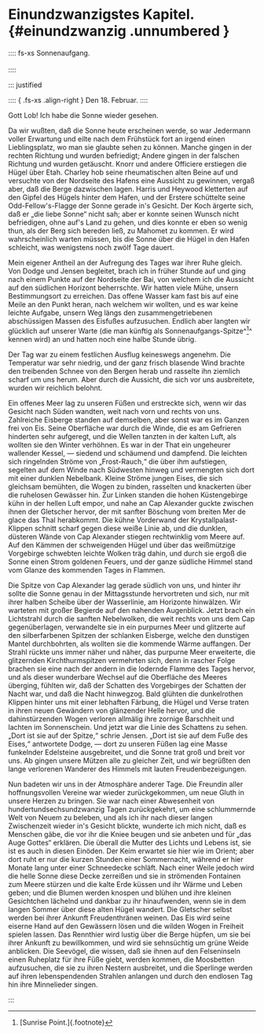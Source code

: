# Einundzwanzigstes Kapitel. {#einundzwanzig .unnumbered }

:::: fs-xs
Sonnenaufgang.<br/><br />
::::

::: justified

:::: { .fs-xs .align-right }
Den 18. Februar.
::::

Gott Lob! Ich habe die Sonne wieder gesehen.

Da wir wußten, daß die Sonne heute erscheinen werde, so war Jedermann voller
Erwartung und eilte nach dem Frühstück fort an irgend einen Lieblingsplatz, wo
man sie glaubte sehen zu können. Manche gingen in der rechten Richtung und
wurden befriedigt; Andere gingen in der falschen Richtung und wurden getäuscht.
Knorr und andere Officiere erstiegen die Hügel über Etah. Charley hob seine
rheumatischen alten Beine auf und versuchte von der Nordseite des Hafens eine
Aussicht zu gewinnen, vergaß aber, daß die Berge dazwischen lagen. Harris und
Heywood kletterten auf den Gipfel des Hügels hinter dem Hafen, und der Erstere
schüttelte seine Odd-Fellow's-Flagge der Sonne gerade in's Gesicht. Der Koch
ärgerte sich, daß er „die liebe Sonne“ nicht sah; aber er konnte seinen Wunsch
nicht befriedigen, ohne auf's Land zu gehen, und dies konnte er eben so wenig
thun, als der Berg sich bereden ließ, zu Mahomet zu kommen. Er wird
wahrscheinlich warten müssen, bis die Sonne über die Hügel in den Hafen
schleicht, was wenigstens noch zwölf Tage dauert.

Mein eigener Antheil an der Aufregung des Tages war ihrer Ruhe gleich. Von Dodge
und Jensen begleitet, brach ich in früher Stunde auf und ging nach einem Punkte
auf der Nordseite der Bai, von welchem ich die Aussicht auf den südlichen
Horizont beherrschte. Wir hatten viele Mühe, unsern Bestimmungsort zu erreichen.
Das offene Wasser kam fast bis auf eine Meile an den Punkt heran, nach welchem
wir wollten, und es war keine leichte Aufgabe, unsern Weg längs den
zusammengetriebenen abschüssigen Massen des Eisfußes aufzusuchen. Endlich aber
langten wir glücklich auf unserer Warte (die man künftig als
Sonnenaufgangs-Spitze^[^2100]^ kennen wird) an und hatten noch eine halbe Stunde übrig. 

Der Tag war zu einem festlichen Ausflug keineswegs angenehm. Die Temperatur war
sehr niedrig, und der ganz frisch blasende Wind brachte den treibenden Schnee
von den Bergen herab und rasselte ihn ziemlich scharf um uns herum. Aber durch
die Aussicht, die sich vor uns ausbreitete, wurden wir reichlich belohnt.

Ein offenes Meer lag zu unseren Füßen und erstreckte sich, wenn wir das Gesicht
nach Süden wandten, weit nach vorn und rechts von uns. Zahlreiche Eisberge
standen auf demselben, aber sonst war es im Ganzen frei von Eis. Seine
Oberfläche war durch die Winde, die es am Gefrieren hinderten sehr aufgeregt,
und die Wellen tanzten in der kalten Luft, als wollten sie den Winter verhöhnen.
Es war in der That ein ungeheurer wallender Kessel, — siedend und schäumend und
dampfend. Die leichten sich ringelnden Ströme von „Frost-Rauch,“ die über ihm
aufstiegen, segelten auf dem Winde nach Südwesten hinweg und vermengten sich
dort mit einer dunklen Nebelbank. Kleine Ströme jungen Eises, die sich gleichsam
bemühten, die Wogen zu binden, rasselten und knackerten über die ruhelosen
Gewässer hin. Zur Linken standen die hohen Küstengebirge kühn in der hellen Luft
empor, und nahe an Cap Alexander guckte zwischen ihnen der Gletscher hervor, der
mit sanfter Böschung vom breiten Mer de glace das Thal herabkommt. Die kühne
Vorderwand der Krystallpalast-Klippen schnitt scharf gegen diese weiße Linie ab,
und die dunklen, düsteren Wände von Cap Alexander stiegen rechtwinklig vom Meere
auf. Auf den Kämmen der schweigenden Hügel und über das weißmützige Vorgebirge
schwebten leichte Wolken träg dahin, und durch sie ergoß die Sonne einen Strom
goldenen Feuers, und der ganze südliche Himmel stand vom Glanze des kommenden
Tages in Flammen.

Die Spitze von Cap Alexander lag gerade südlich von uns, und hinter ihr sollte
die Sonne genau in der Mittagsstunde hervortreten und sich, nur mit ihrer halben
Scheibe über der Wasserlinie, am Horizonte hinwälzen. Wir warteten mit großer
Begierde auf den nahenden Augenblick. Jetzt brach ein Lichtstrahl durch die
sanften Nebelwolken, die weit rechts von uns dem Cap gegenüberlagen, verwandelte
sie in ein purpurnes Meer und glitzerte auf den silberfarbenen Spitzen der
schlanken Eisberge, welche den dunstigen Mantel durchbohrten, als wollten sie
die kommende Wärme auffangen. Der Strahl rückte uns immer näher und näher, das
purpurne Meer erweiterte, die glitzernden Kirchthurmspitzen vermehrten sich,
denn in rascher Folge brachen sie eine nach der andern in die lodernde Flamme
des Tages hervor, und als dieser wunderbare Wechsel auf die Oberfläche des
Meeres überging, fühlten wir, daß der Schatten des Vorgebirges der Schatten der
Nacht war, und daß die Nacht hinwegzog. Bald glühten die dunkelrothen Klippen
hinter uns mit einer lebhaften Färbung, die Hügel und Verse traten in ihren
neuen Gewändern von glänzender Helle hervor, und die dahinstürzenden Wogen
verloren allmälig ihre zornige Barschheit und lachten im Sonnenschein. Und jetzt
war die Linie des Schattens zu sehen. „Dort ist sie auf der Spitze,“ schrie
Jensen. „Dort ist sie auf dem Fuße des Eises,“ antwortete Dodge, — dort zu
unseren Füßen lag eine Masse funkelnder Edelsteine ausgebreitet, und die Sonne
trat groß und breit vor uns. Ab gingen unsere Mützen alle zu gleicher Zeit, und
wir begrüßten den lange verlorenen Wanderer des Himmels mit lauten
Freudenbezeigungen.

Nun badeten wir uns in der Atmosphäre anderer Tage. Die Freundin aller
hoffnungsvollen Vereine war wieder zurückgekommen, um neue Gluth in unsere
Herzen zu bringen. Sie war nach einer Abwesenheit von hundertundsechsundzwanzig
Tagen zurückgekehrt, um eine schlummernde Welt von Neuem zu beleben, und als ich
ihr nach dieser langen Zwischenzeit wieder in's Gesicht blickte, wunderte ich
mich nicht, daß es Menschen gäbe, die vor ihr die Kniee beugen und sie anbeten
und für „das Auge Gottes“ erklären. Die überall die Mutter des Lichts und Lebens
ist, sie ist es auch in diesen Einöden. Der Keim erwartet sie hier wie im
Orient; aber dort ruht er nur die kurzen Stunden einer Sommernacht, während er
hier Monate lang unter einer Schneedecke schläft. Nach einer Weile jedoch wird
die helle Sonne diese Decke zerreißen und sie in strömenden Fontainen zum Meere
stürzen und die kalte Erde küssen und ihr Wärme und Leben geben; und die Blumen
werden knospen und blühen und ihre kleinen Gesichtchen lächelnd und dankbar zu
ihr hinaufwenden, wenn sie in dem langen Sommer über diese alten Hügel wandert.
Die Gletscher selbst werden bei ihrer Ankunft Freudenthränen weinen. Das Eis
wird seine eiserne Hand auf den Gewässern lösen und die wilden Wogen in Freiheit
spielen lassen. Das Rennthier wird lustig über die Berge hüpfen, um sie bei
ihrer Ankunft zu bewillkommen, und wird sie sehnsüchtig um grüne Weide
anblicken. Die Seevögel, die wissen, daß sie ihnen auf den Felseninseln einen
Ruheplatz für ihre Füße giebt, werden kommen, die Moosbetten aufzusuchen, die
sie zu ihren Nestern ausbreitet, und die Sperlinge werden auf ihren
lebenspendenden Strahlen anlangen und durch den endlosen Tag hin ihre
Minnelieder singen.

:::


[^2100]: [Sunrise Point.]{.footnote}

